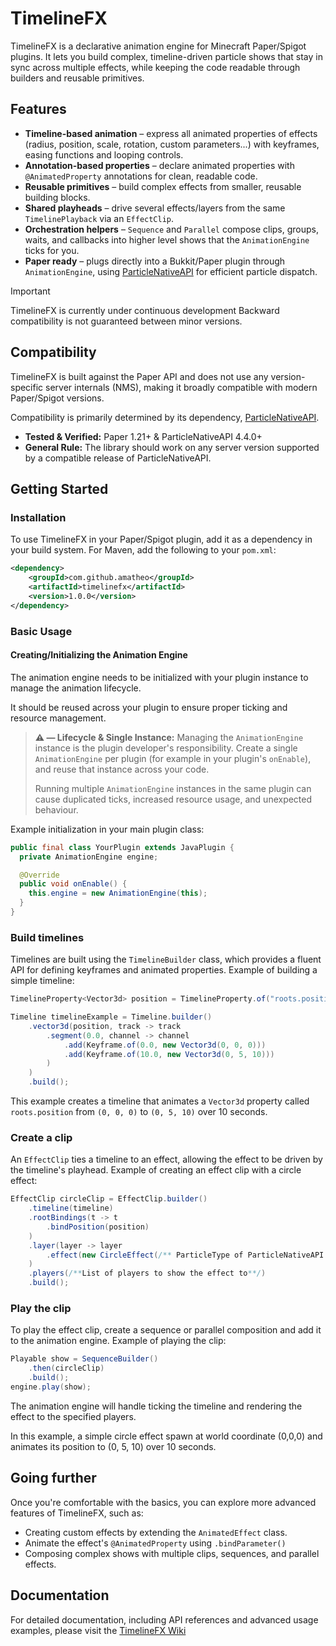 # TimelineFX
TimelineFX is a declarative animation engine for Minecraft Paper/Spigot plugins. It lets you build complex, timeline-driven particle shows that stay in sync across multiple effects, while keeping the code readable through builders and reusable primitives.

## Features
- **Timeline-based animation** – express all animated properties of effects (radius, position, scale, rotation, custom parameters...) with keyframes, easing functions and looping controls.
- **Annotation-based properties** – declare animated properties with `@AnimatedProperty` annotations for clean, readable code.
- **Reusable primitives** – build complex effects from smaller, reusable building blocks.
- **Shared playheads** – drive several effects/layers from the same `TimelinePlayback` via an `EffectClip`.
- **Orchestration helpers** – `Sequence` and `Parallel` compose clips, groups, waits, and callbacks into
  higher level shows that the `AnimationEngine` ticks for you.
- **Paper ready** – plugs directly into a Bukkit/Paper plugin through `AnimationEngine`, using
    [ParticleNativeAPI](https://github.com/fierioziy/ParticleNativeAPI) for efficient particle dispatch.

> [!IMPORTANT]
> TimelineFX is currently under continuous development
> Backward compatibility is not guaranteed between minor versions.

## Compatibility
TimelineFX is built against the Paper API and does not use any version-specific server internals (NMS), making it broadly compatible with modern Paper/Spigot versions.

Compatibility is primarily determined by its dependency, [ParticleNativeAPI](https://github.com/fierioziy/ParticleNativeAPI).

- **Tested & Verified:** Paper 1.21+ & ParticleNativeAPI 4.4.0+
- **General Rule:** The library should work on any server version supported by a compatible release of ParticleNativeAPI.

## Getting Started

### Installation
To use TimelineFX in your Paper/Spigot plugin, add it as a dependency in your build system. For Maven, add the following to your `pom.xml`:
```xml
<dependency>
    <groupId>com.github.amatheo</groupId>
    <artifactId>timelinefx</artifactId>
    <version>1.0.0</version>
</dependency>
```

### Basic Usage

#### Creating/Initializing the Animation Engine
The animation engine needs to be initialized with your plugin instance to manage the animation lifecycle.

It should be reused across your plugin to ensure proper ticking and resource management.

> **⚠️ — Lifecycle & Single Instance:** Managing the `AnimationEngine` instance is the plugin developer's responsibility. Create a single `AnimationEngine` per plugin (for example in your plugin's `onEnable`), and reuse that instance across your code.
>
> Running multiple `AnimationEngine` instances in the same plugin can cause duplicated ticks, increased resource usage, and unexpected behaviour.

Example initialization in your main plugin class:
```java
public final class YourPlugin extends JavaPlugin {
  private AnimationEngine engine;

  @Override
  public void onEnable() {
    this.engine = new AnimationEngine(this);
  }
}
```

### Build timelines
Timelines are built using the `TimelineBuilder` class, which provides a fluent API for defining keyframes and animated properties.
Example of building a simple timeline:
```java
TimelineProperty<Vector3d> position = TimelineProperty.of("roots.position");

Timeline timelineExample = Timeline.builder()
    .vector3d(position, track -> track
        .segment(0.0, channel -> channel
            .add(Keyframe.of(0.0, new Vector3d(0, 0, 0)))
            .add(Keyframe.of(10.0, new Vector3d(0, 5, 10)))
        )
    )
    .build();
```

This example creates a timeline that animates a `Vector3d` property called `roots.position` from `(0, 0, 0)` to `(0, 5, 10)` over 10 seconds.

### Create a clip
An `EffectClip` ties a timeline to an effect, allowing the effect to be driven by the timeline's playhead.
Example of creating an effect clip with a circle effect:
```java
EffectClip circleClip = EffectClip.builder()
    .timeline(timeline)
    .rootBindings(t -> t
        .bindPosition(position)
    )
    .layer(layer -> layer
        .effect(new CircleEffect(/** ParticleType of ParticleNativeAPI **/))
    )
    .players(/**List of players to show the effect to**/)
    .build();
```

### Play the clip
To play the effect clip, create a sequence or parallel composition and add it to the animation engine.
Example of playing the clip:
```java
Playable show = SequenceBuilder()
    .then(circleClip)
    .build();
engine.play(show);
```

The animation engine will handle ticking the timeline and rendering the effect to the specified players.

In this example, a simple circle effect spawn at world coordinate (0,0,0) and animates its position to (0, 5, 10) over 10 seconds.

## Going further
Once you're comfortable with the basics, you can explore more advanced features of TimelineFX, such as:
- Creating custom effects by extending the `AnimatedEffect` class.
- Animate the effect's `@AnimatedProperty` using ```.bindParameter() ``` 
- Composing complex shows with multiple clips, sequences, and parallel effects.

## Documentation
For detailed documentation, including API references and advanced usage examples, please visit the [TimelineFX Wiki](https://github.com/amatheo/TimelineFX/wiki)
